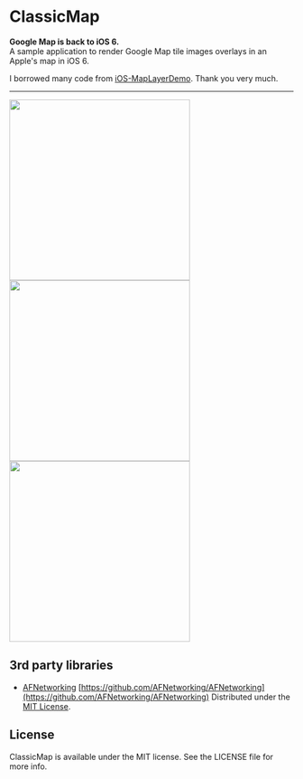 
ClassicMap
==========

**Google Map is back to iOS 6.**  
A sample application to render Google Map tile images overlays in an Apple's map in iOS 6.
  
I borrowed many code from [iOS-MapLayerDemo](https://github.com/mtigas/iOS-MapLayerDemo). Thank you very much.  

------
<img src="https://github.com/downloads/kishikawakatsumi/ClassicMap/1.png" style="width: 320px" />
<img src="https://github.com/downloads/kishikawakatsumi/ClassicMap/2.png" style="width: 320px" />
<img src="https://github.com/downloads/kishikawakatsumi/ClassicMap/4.png" style="width: 320px" />


## 3rd party libraries

- [AFNetworking](https://github.com/AFNetworking/AFNetworking)
[https://github.com/AFNetworking/AFNetworking](https://github.com/AFNetworking/AFNetworking)
Distributed under the [MIT License][mit].
 
[Apache]: http://www.apache.org/licenses/LICENSE-2.0
[MIT]: http://www.opensource.org/licenses/mit-license.php
[GPL]: http://www.gnu.org/licenses/gpl.html

## License

ClassicMap is available under the MIT license. See the LICENSE file for more info.
